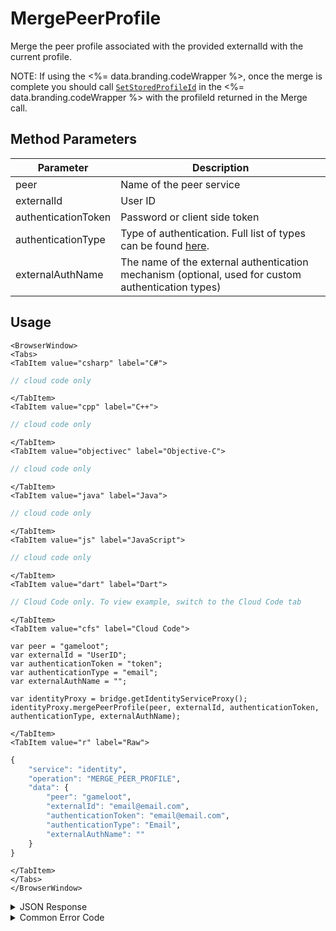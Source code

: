 # MergePeerProfile

Merge the peer profile associated with the provided externalId with the current profile.

NOTE: If using the <%= data.branding.codeWrapper %>, once the merge is complete you should call [<code>SetStoredProfileId</code>](/api/wrapper/setstoredprofileid) in the <%= data.branding.codeWrapper %> with the profileId returned in the Merge call.



<PartialServop service_name="identity" operation_name="MERGE_PEER_PROFILE" />

## Method Parameters
Parameter | Description
--------- | -----------
peer | Name of the peer service
externalId | User ID
authenticationToken | Password or client side token
authenticationType | Type of authentication. Full list of types can be found [here](/api/appendix/authtypes).
externalAuthName | The name of the external authentication mechanism (optional, used for custom authentication types)

## Usage

```mdx-code-block
<BrowserWindow>
<Tabs>
<TabItem value="csharp" label="C#">
```

```csharp
// cloud code only
```

```mdx-code-block
</TabItem>
<TabItem value="cpp" label="C++">
```

```cpp
// cloud code only
```

```mdx-code-block
</TabItem>
<TabItem value="objectivec" label="Objective-C">
```

```objectivec
// cloud code only
```

```mdx-code-block
</TabItem>
<TabItem value="java" label="Java">
```

```java
// cloud code only
```

```mdx-code-block
</TabItem>
<TabItem value="js" label="JavaScript">
```

```javascript
// cloud code only
```

```mdx-code-block
</TabItem>
<TabItem value="dart" label="Dart">
```

```dart
// Cloud Code only. To view example, switch to the Cloud Code tab
```

```mdx-code-block
</TabItem>
<TabItem value="cfs" label="Cloud Code">
```

```cfscript
var peer = "gameloot";
var externalId = "UserID";
var authenticationToken = "token";
var authenticationType = "email";
var externalAuthName = "";

var identityProxy = bridge.getIdentityServiceProxy();
identityProxy.mergePeerProfile(peer, externalId, authenticationToken, authenticationType, externalAuthName);
```

```mdx-code-block
</TabItem>
<TabItem value="r" label="Raw">
```

```r
{
	"service": "identity",
	"operation": "MERGE_PEER_PROFILE",
	"data": {
		"peer": "gameloot",
		"externalId": "email@email.com",
		"authenticationToken": "email@email.com",
		"authenticationType": "Email",
		"externalAuthName": ""
	}
}
```

```mdx-code-block
</TabItem>
</Tabs>
</BrowserWindow>
```

<details>
<summary>JSON Response</summary>

```json
{  
   "data":{  
      "profileId":"f94f7e2d-3cdd-4fd6-9c28-392f7875e9df"
   },
   "status":200
}
```
</details>

<details>
<summary>Common Error Code</summary>

### Status Codes
Code | Name | Description
---- | ---- | -----------
40211 | DUPLICATE_IDENTITY_TYPE | Returned when trying to attach an identity type that already exists for that profile. For instance you can have only one Steam identity for a profile.

</details>


